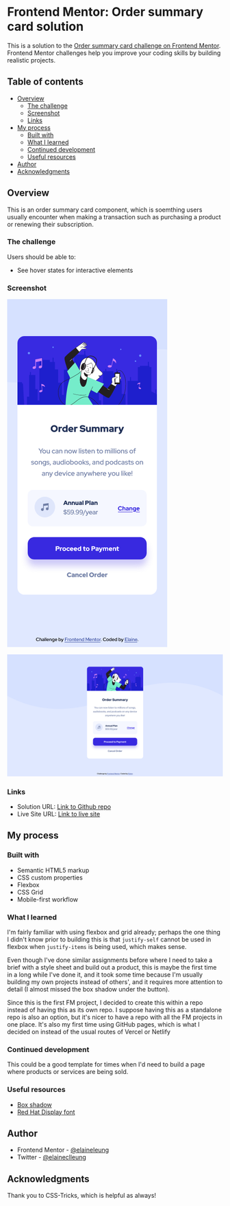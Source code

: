 # Frontend Mentor: Order summary card solution

This is a solution to the [Order summary card challenge on Frontend Mentor](https://www.frontendmentor.io/challenges/order-summary-component-QlPmajDUj). Frontend Mentor challenges help you improve your coding skills by building realistic projects.

## Table of contents

- [Overview](#overview)
  - [The challenge](#the-challenge)
  - [Screenshot](#screenshot)
  - [Links](#links)
- [My process](#my-process)
  - [Built with](#built-with)
  - [What I learned](#what-i-learned)
  - [Continued development](#continued-development)
  - [Useful resources](#useful-resources)
- [Author](#author)
- [Acknowledgments](#acknowledgments)

## Overview

This is an order summary card component, which is soemthing users usually encounter when making a transaction such as purchasing a product or renewing their subscription.

### The challenge

Users should be able to:

- See hover states for interactive elements

### Screenshot

![Mobile view of solution](./design/mobile.png)

![Desktop view of solution](./design/desktop.png)

### Links

- Solution URL: [Link to Github repo](https://github.com/elaineleung/frontendmentor/tree/main/ordersummary)
- Live Site URL: [Link to live site](https://elaineleung.github.io/frontendmentor/ordersummary/)

## My process

### Built with

- Semantic HTML5 markup
- CSS custom properties
- Flexbox
- CSS Grid
- Mobile-first workflow

### What I learned

I'm fairly familiar with using flexbox and grid already; perhaps the one thing I didn't know prior to building this is that `justify-self` cannot be used in flexbox when `justify-items` is being used, which makes sense.

Even though I've done similar assignments before where I need to take a brief with a style sheet and build out a product, this is maybe the first time in a long while I've done it, and it took some time because I'm usually building my own projects instead of others', and it requires more attention to detail (I almost missed the box shadow under the button).

Since this is the first FM project, I decided to create this within a repo instead of having this as its own repo. I suppose having this as a standalone repo is also an option, but it's nicer to have a repo with all the FM projects in one place. It's also my first time using GitHub pages, which is what I decided on instead of the usual routes of Vercel or Netlify

### Continued development

This could be a good template for times when I'd need to build a page where products or services are being sold.

### Useful resources

- [Box shadow](https://css-tricks.com/almanac/properties/b/box-shadow/)
- [Red Hat Display font](https://fonts.google.com/specimen/Red+Hat+Display)

## Author

- Frontend Mentor - [@elaineleung](https://www.frontendmentor.io/profile/elaineleung)
- Twitter - [@elaineclleung](https://twitter.com/elaineclleung)

## Acknowledgments

Thank you to CSS-Tricks, which is helpful as always!
